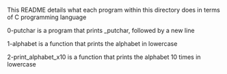 This README details what each program within this directory does in terms of C programming language

0-putchar is a program that prints _putchar, followed by a new line

1-alphabet is a function that prints the alphabet in lowercase

2-print_alphabet_x10 is a function that prints the alphabet 10 times in lowercase

